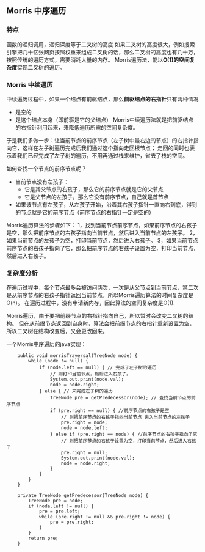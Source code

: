 ## Morris 中序遍历

### 特点

函数的递归调用，递归深度等于二叉树的高度
如果二叉树的高度很大，例如搜索引擎把几十亿张网页按照权重来组成二叉树的话，那么二叉树的高度也有几十万，按照传统的遍历方式，需要消耗大量的内存。
Morris遍历法，能以**O(1)的空间复杂度**实现二叉树的遍历。

### Morris 中续遍历

中续遍历过程中，如果一个结点有前驱结点，那么**前驱结点的右指针**只有两种情况
- 是空的
- 是这个结点本身（即前驱是它的父结点）
Morris中续遍历法就是把前驱结点的右指针利用起来，来降低遍历所需的空间复杂度。

于是我们多做一步：让当前节点的前序节点（左子树中最右边的节点）的右指针指向它，这样在左子树遍历完成后我们通过这个指向走回根节点；
走回的同时也表示着我们已经完成了左子树的遍历，不用再通过栈来维护，省去了栈的空间。

如何查找一个节点的前序节点呢？
- 当前节点没有左孩子： 
    - 它是其父节点的右孩子，那么它的前序节点就是它的父节点
    - 它是父节点的左孩子，那么它没有前序节点，自己就是首节点
- 如果该节点有左孩子，从左孩子开始，沿着其右孩子指针一直向右到底，得到的节点就是它的前序节点（前序节点的右指针一定是空的）

Morris遍历算法的步骤如下：
1，找到当前节点前序节点，如果前序节点的右孩子是空，那么把前序节点的右孩子指向当前节点，然后进入当前节点的左孩子。
2，如果当前节点的左孩子为空，打印当前节点，然后进入右孩子。
3，如果当前节点前序节点的右孩子指向了它，那么把前序节点的右孩子设置为空，打印当前节点，然后进入右孩子。

### 复杂度分析
在遍历过程中，每个节点最多会被访问两次，一次是从父节点到当前节点，第二次是从前序节点的右孩子指针返回当前节点，所以Morris遍历算法的时间复杂度是O(n)。
在遍历过程中，没有申请新内存，因此算法的空间复杂度是O(1).

Morris遍历，由于要把前缀节点的右指针指向自己，所以暂时会改变二叉树的结构。
但在从前缀节点返回到自身时，算法会把前缀节点的右指针重新设置为空，所以二叉树在结构改变后，又会更改回来。

一个Morris中序遍历的java实现：
```
    public void morrisTraversal(TreeNode node) {
        while (node != null) {
            if (node.left == null) { // 完成了左子树的遍历
                // 则打印当前节点，然后进入右孩子。
                System.out.print(node.val);
                node = node.right;
            } else { // 未完成左子树的遍历
                TreeNode pre = getPredecessor(node); // 查找当前节点的前序节点
                if (pre.right == null) { //前序节点的右孩子是空
                    // 则把前序节点的右孩子指向当前节点 进入当前节点的左孩子
                    pre.right = node;
                    node = node.left;
                } else if (pre.right == node) { //前序节点的右孩子指向了它
                    // 则把前序节点的右孩子设置为空，打印当前节点，然后进入右孩子
                    pre.right = null;
                    System.out.print(node.val);
                    node = node.right;
                }
            }
        }
    }

    private TreeNode getPredecessor(TreeNode node) {
        TreeNode pre = node;
        if (node.left != null) {
            pre = pre.left;
            while (pre.right != null && pre.right != node) {
                pre = pre.right;
            }
        }
        return pre;
    }
```
